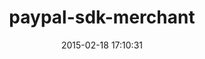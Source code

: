 ---
layout: post
title:  "paypal-sdk-merchant"
repo:   "paypal/merchant-sdk-ruby"
date:   2015-02-18 17:10:31
gemurl: https://developer.paypal.com
---